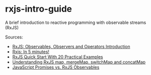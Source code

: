 # rxjs-intro-guide
A brief introduction to reactive programming with observable streams (RxJS)

Sources:
* [RxJS: Observables, Observers and Operators Introduction](https://ultimatecourses.com/blog/rxjs-observables-observers-operators)
* [Rxjs: In 5 minutes!](https://medium.com/@mohandere/rxjs-5-in-5-minutes-1c3b4ed0d8cc)
* [RxJS Quick Start With 20 Practical Examples](https://fireship.io/lessons/rxjs-basic-pro-tips/)
* [Understanding RxJS map, mergeMap, switchMap and concatMap](https://luukgruijs.medium.com/understanding-rxjs-map-mergemap-switchmap-and-concatmap-833fc1fb09ff)
* [JavaScript Promises vs. RxJS Observables](https://itnext.io/javascript-promises-vs-rxjs-observables-de5309583ca2)
